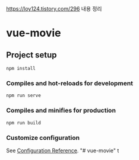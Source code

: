 https://loy124.tistory.com/296 내용 정리 

# vue-movie

## Project setup
```
npm install
```

### Compiles and hot-reloads for development
```
npm run serve
```

### Compiles and minifies for production
```
npm run build
```

### Customize configuration
See [Configuration Reference](https://cli.vuejs.org/config/).
"# vue-movie" 
t
